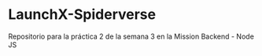 # LaunchX-Spiderverse
 Repositorio para la práctica 2 de la semana 3 en la Mission Backend - Node JS 
